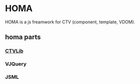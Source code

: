 # HOMA
HOMA is a js freamwork for CTV (component, template, VDOM).
## homa parts
### [CTVLib](https://github.com/AmAQuantum/CTVLib)
### VJQuery
### JSML
